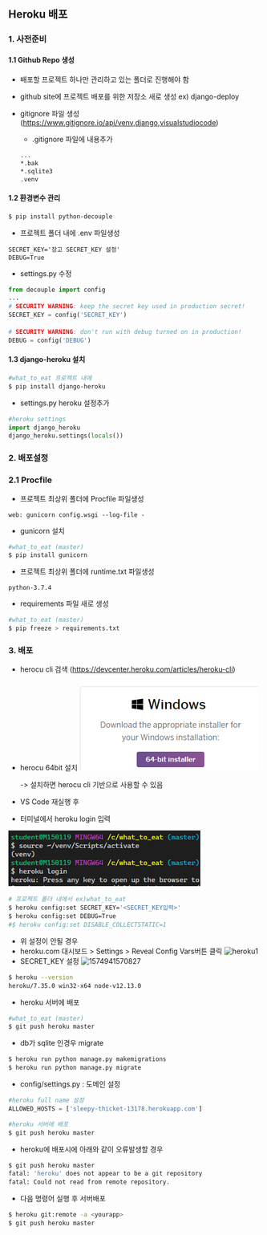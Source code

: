 ## Heroku 배포

### 1. 사전준비

#### 1.1 Github Repo 생성

- 배포할 프로젝트 하나만 관리하고 있는 폴더로 진행해야 함

- github site에 프로젝트 배포를 위한 저장소 새로 생성 ex) django-deploy
- gitignore 파일 생성 (https://www.gitignore.io/api/venv,django,visualstudiocode)
    - .gitignore 파일에 내용추가
    ```
    ...
    *.bak
    *.sqlite3
    .venv
    ```



#### 1.2 환경변수 관리

```bash
$ pip install python-decouple
```

- 프로젝트 폴더 내에 .env 파일생성

```
SECRET_KEY='장고 SECRET_KEY 설정'
DEBUG=True
```
- settings.py 수정
```python
from decouple import config
...
# SECURITY WARNING: keep the secret key used in production secret!
SECRET_KEY = config('SECRET_KEY')

# SECURITY WARNING: don't run with debug turned on in production!
DEBUG = config('DEBUG')
```

#### 1.3 django-heroku 설치

```bash
#what_to_eat 프로젝트 내에
$ pip install django-heroku
```
- settings.py heroku 설정추가
```python
#heroku settings
import django_heroku
django_heroku.settings(locals())
```


### 2. 배포설정

### 2.1 Procfile 

- 프로젝트 최상위 폴더에 Procfile 파일생성
```
web: gunicorn config.wsgi --log-file -
```
- gunicorn 설치
```bash
#what_to_eat (master)
$ pip install gunicorn
```

- 프로젝트 최상위 폴더에 runtime.txt 파일생성

```
python-3.7.4
```

- requirements 파일 새로 생성
```bash
#what_to_eat (master)
$ pip freeze > requirements.txt
```



### 3. 배포

- herocu cli 검색 (https://devcenter.heroku.com/articles/heroku-cli)
- herocu 64bit 설치
  ![image-20191125104828632](./md_img/image-20191125104828632.png)

  -> 설치하면 herocu cli 기반으로 사용할 수 있음

- VS Code 재실행 후

- 터미널에서 heroku login 입력

![image-20191125105507978](./md_img/image-20191125105507978.png)

```bash
# 프로젝트 폴더 내에서 ex)what_to_eat
$ heroku config:set SECRET_KEY='<SECRET_KEY입력>'
$ heroku config:set DEBUG=True
#$ heroku config:set DISABLE_COLLECTSTATIC=1
```

- 위 설정이 안될 경우
- heroku.com 대시보드 > Settings > Reveal Config Vars버튼 클릭
![heroku1](C:\Users\kyung\Pictures\heroku1.png)
- SECRET_KEY 설정
![1574941570827](C:\Users\kyung\AppData\Roaming\Typora\typora-user-images\1574941570827.png)

```bash
$ heroku --version
heroku/7.35.0 win32-x64 node-v12.13.0
```
- heroku 서버에 배포
```bash
#what_to_eat (master)
$ git push heroku master
```

- db가 sqlite 인경우 migrate

```bash
$ heroku run python manage.py makemigrations
$ heroku run python manage.py migrate
```



- config/settings.py : 도메인 설정

```python
#heroku full name 설정
ALLOWED_HOSTS = ['sleepy-thicket-13178.herokuapp.com']
```

```bash
#heroku 서버에 배포
$ git push heroku master
```



- heroku에 배포시에 아래와 같이 오류발생할 경우

```bash
$ git push heroku master
fatal: 'heroku' does not appear to be a git repository
fatal: Could not read from remote repository.
```

- 다음 명령어 실행 후 서버배포

```bash
$ heroku git:remote -a <yourapp>
$ git push heroku master
```

